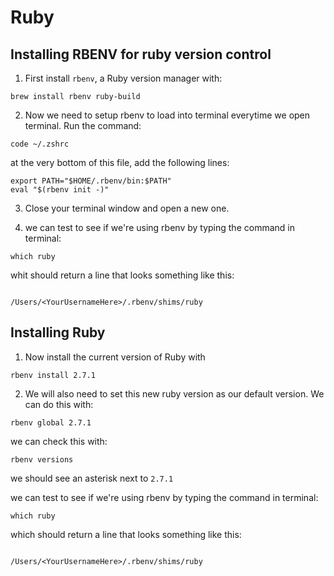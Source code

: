 # Ruby

## Installing RBENV for ruby version control

1. First install `rbenv`, a Ruby version manager with:

```
brew install rbenv ruby-build
```

2. Now we need to setup rbenv to load into terminal everytime we open terminal. Run the command:
```shell
code ~/.zshrc
```

at the very bottom of this file, add the following lines:

```
export PATH="$HOME/.rbenv/bin:$PATH"
eval "$(rbenv init -)"
```

3. Close your terminal window and open a new one.

4. we can test to see if we're using rbenv by typing the command in terminal:

```shell
which ruby
```

whit should return a line that looks something like this:

```shell

/Users/<YourUsernameHere>/.rbenv/shims/ruby

```

## Installing Ruby

1. Now install the current version of Ruby with

```
rbenv install 2.7.1
```

2. We will also need to set this new ruby version as our default version. We can do this with: 

```shell
rbenv global 2.7.1
```

we can check this with:
```shell
rbenv versions
```

we should see an asterisk next to `2.7.1`

we can test to see if we're using rbenv by typing the command in terminal:

```shell
which ruby
```

which should return a line that looks something like this:

```shell

/Users/<YourUsernameHere>/.rbenv/shims/ruby

```
